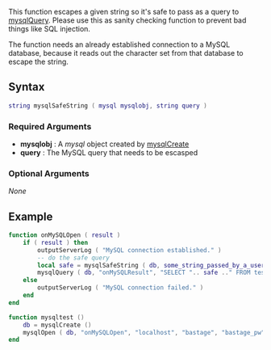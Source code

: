 This function escapes a given string so it's safe to pass as a query to [mysqlQuery](/docs/modules/mysql/mysqlquery.md "wikilink"). Please use this as sanity checking function to prevent bad things like SQL injection.

The function needs an already established connection to a MySQL database, because it reads out the character set from that database to escape the string.

Syntax
------

``` lua
string mysqlSafeString ( mysql mysqlobj, string query )
```

### Required Arguments

-   **mysqlobj** : A *mysql* object created by [mysqlCreate](/docs/modules/mysql/mysqlcreate.md "wikilink")
-   **query** : The MySQL query that needs to be escasped

### Optional Arguments

*None*

Example
-------

``` lua
function onMySQLOpen ( result )
    if ( result ) then
        outputServerLog ( "MySQL connection established." )
        -- do the safe query
        local safe = mysqlSafeString ( db, some_string_passed_by_a_user )
        mysqlQuery ( db, "onMySQLResult", "SELECT ".. safe .." FROM test" )
    else
        outputServerLog ( "MySQL connection failed." )
    end
end

function mysqltest ()
    db = mysqlCreate ()
    mysqlOpen ( db, "onMySQLOpen", "localhost", "bastage", "bastage_pw", "test", 3306 )
end
```
